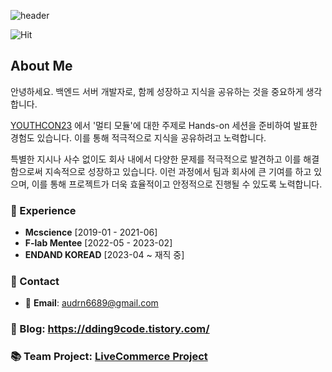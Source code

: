 ![header](https://capsule-render.vercel.app/api?type=transparent&fontColor=6b32af&height=150&text=Back-End%20Developer&fontSize=30)

![Hit](https://hits.seeyoufarm.com/api/count/incr/badge.svg?url=https%3A%2F%2Fgithub.com%2Fdding94&count_bg=%23ED6DA3&title_bg=%2386757E&icon=github.svg&icon_color=%23E1DEDE&title=hits&edge_flat=false)

## About Me
안녕하세요. 백엔드 서버 개발자로, 함께 성장하고 지식을 공유하는 것을 중요하게 생각합니다.

[YOUTHCON23](https://shorturl.at/blGJW) 에서 '멀티 모듈'에 대한 주제로 Hands-on 세션을 준비하여 발표한 경험도 있습니다. 이를 통해 적극적으로 지식을 공유하려고 노력합니다.

특별한 지시나 사수 없이도 회사 내에서 다양한 문제를 적극적으로 발견하고 이를 해결함으로써 지속적으로 성장하고 있습니다. 이런 과정에서 팀과 회사에 큰 기여를 하고 있으며, 이를 통해 프로젝트가 더욱 효율적이고 안정적으로 진행될 수 있도록 노력합니다.

### 💼 Experience

- **Mcscience** [2019-01 - 2021-06]
- **F-lab Mentee** [2022-05 - 2023-02]
- **ENDAND KOREAD** [2023-04 ~ 재직 중]

### 🤝 Contact

- 📧 **Email**: audrn6689@gmail.com


### 📜 Blog: https://dding9code.tistory.com/
### 📚 Team Project: [LiveCommerce Project](https://github.com/dding94/LiveCommerce)

<!--END_SECTION:waka-->
